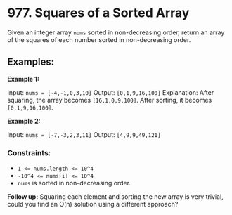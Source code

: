 # 977. Squares of a Sorted Array

Given an integer array `nums` sorted in non-decreasing order, return an array of the squares of each number sorted in non-decreasing order.

## Examples:

**Example 1:**

Input: `nums = [-4,-1,0,3,10]`
Output: `[0,1,9,16,100]`
Explanation: After squaring, the array becomes `[16,1,0,9,100]`.
After sorting, it becomes `[0,1,9,16,100]`.

**Example 2:**

Input: `nums = [-7,-3,2,3,11]`
Output: `[4,9,9,49,121]`

### Constraints:

- `1 <= nums.length <= 10^4`
- `-10^4 <= nums[i] <= 10^4`
- `nums` is sorted in non-decreasing order.

**Follow up:** Squaring each element and sorting the new array is very trivial, could you find an O(n) solution using a different approach?
